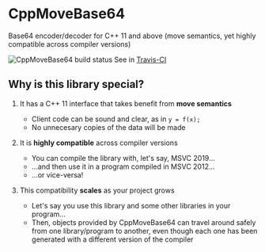 # CppMoveBase64
Base64 encoder/decoder for C++ 11 and above (move semantics, yet highly compatible across compiler versions)

![CppMoveBase64 build status](https://api.travis-ci.com/mkrevuelta/CppMoveBase64.png "CppMoveBase64 build status") See in [Travis-CI](https://travis-ci.com/mkrevuelta/CppMoveBase64)

## Why is this library special?

1. It has a C++ 11 interface that takes benefit from **move semantics**
   * Client code can be sound and clear, as in `y = f(x);`
   * No unnecesary copies of the data will be made

2. It is **highly compatible** across compiler versions
   * You can compile the library with, let's say, MSVC 2019...
   * ...and then use it in a program compiled in MSVC 2012...
   * ...or vice-versa!

3. This compatibility **scales** as your project grows
   * Let's say you use this library and some other libraries in your program...
   * Then, objects provided by CppMoveBase64 can travel around safely from one library/program to another, even though each one has been generated with a different version of the compiler
